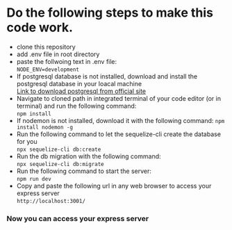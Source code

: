 # Do the following steps to make this code work.

- clone this repository
- add .env file in root directory
- paste the follwoing text in .env file: \
``NODE_ENV=development``
- If postgresql database is not installed, download and install the postgresql database in your loacal machine\
[Link to download postgresql from official site](https://www.postgresql.org/download/)
- Navigate to cloned path in integrated terminal of your code editor (or in terminal) and run the following command:\
``npm install``
- If nodemon is not installed, download it with the following command:
``npm install nodemon -g``
- Run the following command to let the sequelize-cli create the database for you\
``npx sequelize-cli db:create``
- Run the db migration with the following command:\
``npx sequelize-cli db:migrate``
- Run the following command to start the server:\
``npm run dev``
- Copy and paste the following url in any web browser to access your express server\
``http://localhost:3001/``

### Now you can access your express server 


